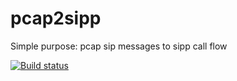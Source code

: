 # pcap2sipp
Simple purpose: pcap sip messages to sipp call flow

[![Build status](https://api.travis-ci.org/superfast1979/pcap2sipp.svg?branch=master)](https://travis-ci.org/superfast1979)

